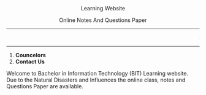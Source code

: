 <html>
  <head>
<title>Website</title>
<link rel="stylesheet" type="text/css" href="styles09.css">

  </head>
    <center>
<p0>Learning Website</p0><br>

<p7>Online Notes And Questions Paper</p7>
<hr>
<marquee>
<p1>2022-1st Semster Fall Questions Paper is published.
</p1>
</marquee>
</center>
<hr>
<body>
<section>
<div>
<ol>
<li><strong>Councelors</strong></li>
<li><strong>Contact Us</strong></li>
</ol>
</div>
</section>
</body>
<p2>Welcome to Bachelor in Information Technology (BIT) Learning website. <br>Due to the Natural Disasters and Influences the online class, notes and Questions Paper are available. </p2> 
</html>


